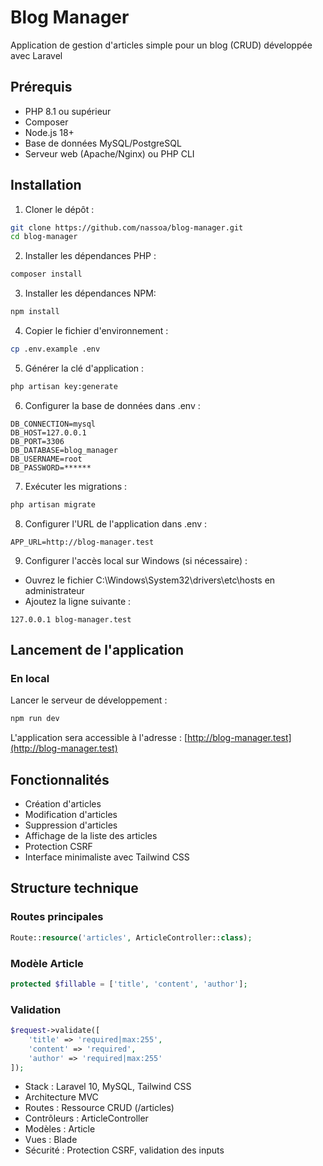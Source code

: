 # Blog Manager

Application de gestion d'articles simple pour un blog (CRUD) développée avec Laravel

## Prérequis

-   PHP 8.1 ou supérieur
-   Composer
-   Node.js 18+
-   Base de données MySQL/PostgreSQL
-   Serveur web (Apache/Nginx) ou PHP CLI

## Installation

1. Cloner le dépôt :

```bash
git clone https://github.com/nassoa/blog-manager.git
cd blog-manager
```

2. Installer les dépendances PHP :

```bash
composer install
```

3. Installer les dépendances NPM:

```bash
npm install
```

4. Copier le fichier d'environnement :

```bash
cp .env.example .env
```

5. Générer la clé d'application :

```bash
php artisan key:generate
```

6. Configurer la base de données dans .env :

```env
DB_CONNECTION=mysql
DB_HOST=127.0.0.1
DB_PORT=3306
DB_DATABASE=blog_manager
DB_USERNAME=root
DB_PASSWORD=******
```

7. Exécuter les migrations :

```bash
php artisan migrate
```

8. Configurer l'URL de l'application dans .env :

```env
APP_URL=http://blog-manager.test
```

9. Configurer l'accès local sur Windows (si nécessaire) :

-   Ouvrez le fichier C:\Windows\System32\drivers\etc\hosts en administrateur
-   Ajoutez la ligne suivante :

```plaintext
127.0.0.1 blog-manager.test
```

## Lancement de l'application

### En local

Lancer le serveur de développement :

```bash
npm run dev
```

L'application sera accessible à l'adresse : [http://blog-manager.test](http://blog-manager.test)

## Fonctionnalités

-   Création d'articles
-   Modification d'articles
-   Suppression d'articles
-   Affichage de la liste des articles
-   Protection CSRF
-   Interface minimaliste avec Tailwind CSS

## Structure technique

### Routes principales

```php
Route::resource('articles', ArticleController::class);
```

### Modèle Article

```php
protected $fillable = ['title', 'content', 'author'];
```

### Validation

```php
$request->validate([
    'title' => 'required|max:255',
    'content' => 'required',
    'author' => 'required|max:255'
]);
```

-   Stack : Laravel 10, MySQL, Tailwind CSS
-   Architecture MVC
-   Routes : Ressource CRUD (/articles)
-   Contrôleurs : ArticleController
-   Modèles : Article
-   Vues : Blade
-   Sécurité : Protection CSRF, validation des inputs
